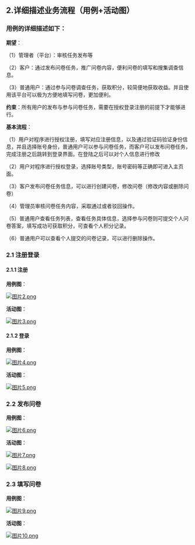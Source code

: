 ## 2.详细描述业务流程（用例+活动图）
### 用例的详细描述如下：
**期望**：

（1）管理者（平台）：审核任务发布等

（2）客户：通过发布问卷任务，推广问卷内容，便利问卷的填写和搜集调查信息。

（3）普通用户：通过参与问卷调查任务，获取积分，较简便地获取收益。并且使用该平台可以极为方便地填写问卷，更加便利。

**约束**：所有用户的发布与参与问卷任务，需要在授权登录注册的前提下才能够进行。

**基本流程**：

（1）用户对程序进行授权注册，填写对应注册信息，以及通过验证码验证身份信息，并且选择账号身份，普通用户可以参与问卷任务，而客户可以发布问卷任务，完成注册之后跳转到登录界面。在登陆之后可以对个人信息进行修改

（2）用户对程序进行授权登录，选择账号类型，账号密码等正确即可进入主页面。

（3）客户发布问卷任务信息，可以进行创建问卷，修改问卷（修改内容或删除问卷）

（4）管理员审核问卷任务内容，采取通过或者驳回操作。

（5）普通用户查看任务列表，查看任务具体信息，选择参与问卷则可提交个人问卷答案，填写成功可获取积分，可查看个人积分记录。

（6）普通用户可以查看个人提交的问卷记录，可以进行删除操作。

### 2.1 注册登录

#### 2.1.1 注册

**用例图**：

[![图片2.png](https://i.loli.net/2019/06/30/5d18c6b26675298307.png)](https://i.loli.net/2019/06/30/5d18c6b26675298307.png)

**活动图**：

[![图片3.png](https://i.loli.net/2019/06/30/5d18c71403b8366299.png)](https://i.loli.net/2019/06/30/5d18c71403b8366299.png)

#### 2.1.2 登录

**用例图**：

[![图片4.png](https://i.loli.net/2019/06/30/5d18c7144a53479369.png)](https://i.loli.net/2019/06/30/5d18c7144a53479369.png)

**活动图**：

[![图片5.png](https://i.loli.net/2019/06/30/5d18c7142b2e282755.png)](https://i.loli.net/2019/06/30/5d18c7142b2e282755.png)

### 2.2 发布问卷

**用例图**：

[![图片6.png](https://i.loli.net/2019/06/30/5d18c7145e0d660755.png)](https://i.loli.net/2019/06/30/5d18c7145e0d660755.png)

**活动图**：

[![图片7.png](https://i.loli.net/2019/06/30/5d18c71453fe977998.png)](https://i.loli.net/2019/06/30/5d18c71453fe977998.png)

[![图片8.png](https://i.loli.net/2019/06/30/5d18c7141cc6958257.png)](https://i.loli.net/2019/06/30/5d18c7141cc6958257.png)

### 2.3 填写问卷
**用例图**：

[![图片9.png](https://i.loli.net/2019/06/30/5d18c7143489d67227.png)](https://i.loli.net/2019/06/30/5d18c7143489d67227.png)

**活动图**：

[![图片10.png](https://i.loli.net/2019/06/30/5d18c7143e3a474855.png)](https://i.loli.net/2019/06/30/5d18c7143e3a474855.png)
